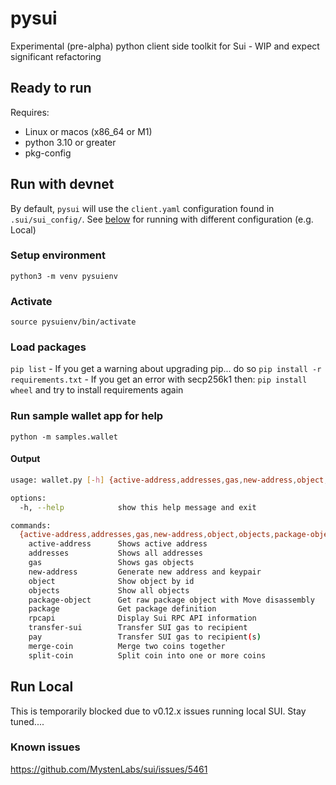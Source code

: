 # pysui

Experimental (pre-alpha) python client side toolkit for Sui - WIP and expect significant refactoring

## Ready to run
Requires:
 * Linux or macos (x86_64 or M1)
 * python 3.10 or greater
 * pkg-config

## Run with devnet
By default, `pysui` will use the `client.yaml` configuration found in `.sui/sui_config/`. See [below](#run-local) for running
with different configuration (e.g. Local)

### Setup environment
`python3 -m venv pysuienv`

### Activate
`source pysuienv/bin/activate`

### Load packages
`pip list` - If you get a warning about upgrading pip... do so
`pip install -r requirements.txt` - If you get an error with secp256k1 then:
  `pip install wheel` and try to install requirements again

### Run sample wallet app for help
`python -m samples.wallet`

#### Output
```bash
usage: wallet.py [-h] {active-address,addresses,gas,new-address,object,objects,package-object,package,rpcapi,transfer-sui,pay,merge-coin,split-coin} ...

options:
  -h, --help            show this help message and exit

commands:
  {active-address,addresses,gas,new-address,object,objects,package-object,package,rpcapi,transfer-sui,pay,merge-coin,split-coin}
    active-address      Shows active address
    addresses           Shows all addresses
    gas                 Shows gas objects
    new-address         Generate new address and keypair
    object              Show object by id
    objects             Show all objects
    package-object      Get raw package object with Move disassembly
    package             Get package definition
    rpcapi              Display Sui RPC API information
    transfer-sui        Transfer SUI gas to recipient
    pay                 Transfer SUI gas to recipient(s)
    merge-coin          Merge two coins together
    split-coin          Split coin into one or more coins
```

## Run Local
This is temporarily blocked due to v0.12.x issues running local SUI. Stay tuned....
### Known issues
https://github.com/MystenLabs/sui/issues/5461